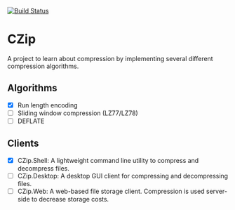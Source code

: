 [![Build Status](https://travis-ci.org/ctuckz/CZip.svg?branch=master)](https://travis-ci.org/ctuckz/CZip)

# CZip
A project to learn about compression by implementing several different compression algorithms.

## Algorithms
- [x] Run length encoding
- [ ] Sliding window compression (LZ77/LZ78)
- [ ] DEFLATE

## Clients
- [x] CZip.Shell: A lightweight command line utility to compress and decompress files.
- [ ] CZip.Desktop: A desktop GUI client for compressing and decompressing files.
- [ ] CZip.Web: A web-based file storage client. Compression is used server-side to decrease storage costs.
